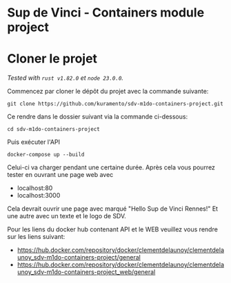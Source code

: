 # Sup de Vinci - Containers module project

# Cloner le projet
*Tested with `rust v1.82.0` et `node 23.0.0`.*

Commencez par cloner le dépôt du projet avec la commande suivante:
```
git clone https://github.com/kuramento/sdv-m1do-containers-project.git
```
Ce rendre dans le dossier suivant via la commande ci-dessous:
```
cd sdv-m1do-containers-project
```
Puis exécuter l'API
```
docker-compose up --build
```
Celui-ci va charger pendant une certaine durée. Après cela vous pourrez tester en ouvrant une page web avec

- localhost:80
- localhost:3000 

Cela devrait ouvrir une page avec marqué "Hello Sup de Vinci Rennes!" 
Et une autre avec un texte et le logo de SDV.

Pour les liens du docker hub contenant API et le WEB veuillez vous rendre sur les liens suivant: 

- https://hub.docker.com/repository/docker/clementdelaunoy/clementdelaunoy_sdv-m1do-containers-project/general
- https://hub.docker.com/repository/docker/clementdelaunoy/clementdelaunoy_sdv-m1do-containers-project_web/general




